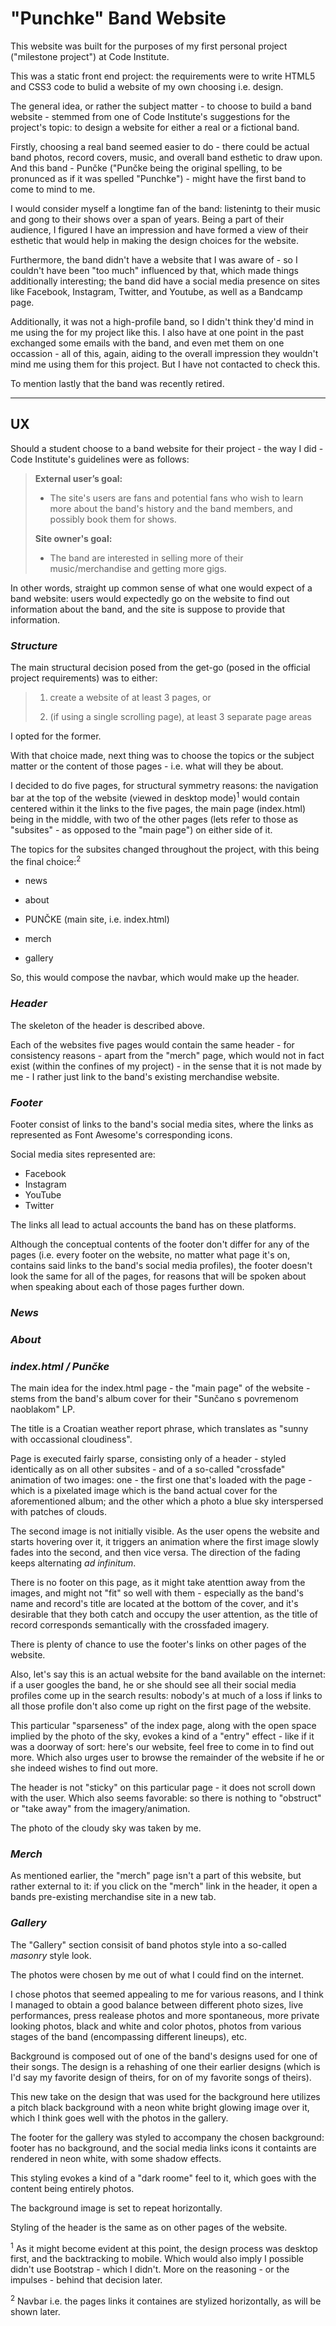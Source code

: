 # **"Punchke" Band Website**


This website was built for the purposes of my first personal project ("milestone project") at Code Institute.

This was a static front end project: the requirements were to write HTML5 and CSS3 code to bulid a website of my own choosing i.e. design.

The general idea, or rather the subject matter - to choose to build a band website - stemmed from one of Code Institute's suggestions for the project's topic: to design a website for either a real or a fictional band.

Firstly, choosing a real band seemed easier to do - there could be actual band photos, record covers, music, and overall band esthetic to draw upon. And this band - Punčke ("Punčke being the original spelling, to be pronunced as if it was spelled "Punchke") - might have the first band to come to mind to me.

I would consider myself a longtime fan of the band: listenintg to their music and gong to their shows over a span of years. 
Being a part of their audience, I figured I have an impression and have formed a view of their esthetic that would help in making the design choices for the website.

Furthermore, the band didn't have a website that I was aware of - so I couldn't have been "too much" influenced by that, which made things additionally interesting; the band did have a social media presence on sites like Facebook, Instagram, Twitter, and Youtube, as well as a Bandcamp page.

Additionally, it was not a high-profile band, so I didn't think they'd mind in me using the for my project like this. 
I also have at one point in the past exchanged some emails with the band, and even met them on one occassion - all of this, again, aiding to the overall impression they wouldn't mind me using them for this project.
But I have not contacted to check this.

To mention lastly that the band was recently retired.

---

## **UX**

Should a student choose to a band website for their project - the way I did - Code Institute's guidelines were as follows:

>**External user’s goal:**
>
>* The site's users are fans and potential fans who wish to learn more about the band's history and the band members, and possibly book them for shows.
>
>**Site owner's goal:**
>
>* The band are interested in selling more of their music/merchandise and getting more gigs.

In other words, straight up common sense of what one would expect of a band website: users would expectedly go on the website to find out information about the band, and the site is suppose to provide that information.

### *Structure*

The main structural decision posed from the get-go (posed in the official project requirements) was to either:

>1. create a website of at least 3 pages, or
>
>2. (if using a single scrolling page), at least 3 separate page areas

I opted for the former.

With that choice made, next thing was to choose the topics or the subject matter or the content of those pages - i.e. what will they be about.

I decided to do five pages, for structural symmetry reasons: the navigation bar at the top of the website (viewed in desktop mode)<sup>1</sup> would 
contain centered within it the links to the five pages, the main page (index.html) being in the middle, with two of the other pages (lets refer to those as "subsites" - as opposed to the "main page")
on either side of it.

The topics for the subsites changed throughout the project, with this being the final choice:<sup>2</sup>

* news

* about

* PUNČKE (main site, i.e. index.html)

* merch

* gallery

So, this would compose the navbar, which would make up the header.

### *Header*

The skeleton of the header is described above.

Each of the websites five pages would contain the same header - for consistency reasons - apart from the "merch" page, 
which would not in fact exist (within the confines of my project) - in the sense that it is not made by me - I rather just link to the band's existing merchandise website.

### *Footer*

Footer consist of links to the band's social media sites, where the links as represented as Font Awesome's corresponding icons.

Social media sites represented are:

* Facebook
* Instagram
* YouTube
* Twitter

The links all lead to actual accounts the band has on these platforms.

Although the conceptual contents of the footer don't differ for any of the pages (i.e. every footer on the website, no matter what page it's on, contains said links to the band's social media profiles), the footer doesn't look the same for all of the pages,
for reasons that will be spoken about when speaking about each of those pages further down.

### *News*


### *About*

### *index.html / Punčke*

The main idea for the index.html page - the "main page" of the website - stems from the band's album cover for their "Sunčano s povremenom naoblakom" LP.

The title is a Croatian weather report phrase, which translates as "sunny with occassional cloudiness".

Page is executed fairly sparse, consisting only of a header - styled identically as on all other subsites - and of a so-called "crossfade" animation of two images:
one - the first one that's loaded with the page - which is a pixelated image which is the band actual cover for the aforementioned album; and the other which a photo a blue sky interspersed with patches of clouds.

The second image is not initially visible. As the user opens the website and starts hovering over it, it triggers an animation where the first image slowly fades into the second, and then vice versa.
The direction of the fading keeps alternating *ad infinitum*.

There is no footer on this page, as it might take atenttion away from the images, and might not "fit" so well with them - especially 
as the band's name and record's title are located at the bottom of the cover, and it's desirable that they both catch and occupy the user attention, as the title of record corresponds semantically with the crossfaded imagery.

There is plenty of chance to use the footer's links on other pages of the website.

Also, let's say this is an actual website for the band available on the internet: if a user googles the band, he or she should see all their social media profiles come up in the search results: nobody's at much of a loss if links to all those profile 
don't also come up right on the first page of the website.

This particular "sparseness" of the index page, along with the open space implied by the photo of the sky, evokes a kind of a "entry" effect - like if it was a doorway of sort: here's our website, feel free to come in to find out more.
Which also urges user to browse the remainder of the website if he or she indeed wishes to find out more.

The header is not "sticky" on this particular page - it does not scroll down with the user. Which also seems favorable: so there is nothing to "obstruct" or "take away" from the imagery/animation.

The photo of the cloudy sky was taken by me.

### *Merch*

As mentioned earlier, the "merch" page isn't a part of this website, but rather external to it: if you click on the "merch" 
link in the header, it open a bands pre-existing merchandise site in a new tab.

### *Gallery*

The "Gallery" section consisit of band photos style into a so-called *masonry* style look.

The photos were chosen by me out of what I could find on the internet.

I chose photos that seemed appealing to me for various reasons, and I think I managed to obtain a good balance between 
different photo sizes, live performances, press realease photos and more spontaneous, more private looking photos, black and white and color photos, 
photos from various stages of the band (encompassing different lineups), etc.

Background is composed out of one of the band's designs used for one of their songs. The design is a rehashing of one their earlier designs (which is I'd say my 
favorite design of theirs, for on of my favorite songs of theirs).

This new take on the design that was used for the background here utilizes a pitch black background with a neon white bright glowing image over it, which I think goes well with 
the photos in the gallery.

The footer for the gallery was styled to accompany the chosen background: footer has no background, and the social media links icons it containts are rendered in neon white, with 
some shadow effects.

This styling evokes a kind of a "dark roome" feel to it, which goes with the content being entirely photos.

The background image is set to repeat horizontally.

Styling of the header is the same as on other pages of the website.

<sup>1</sup> As it might become evident at this point, the design process was desktop first, and the backtracking to mobile. Which would also imply I possible didn't use Bootstrap - which I didn't. More on the reasoning - or the impulses - behind that decision later.

<sup>2</sup> Navbar i.e. the pages links it containes are stylized horizontally, as will be shown later.

